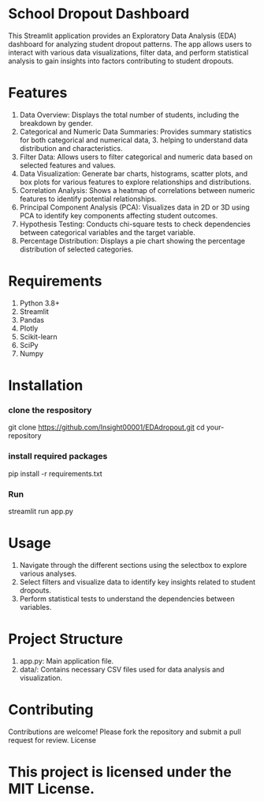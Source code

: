 # School Dropout Dashboard

This Streamlit application provides an Exploratory Data Analysis (EDA) dashboard for analyzing student dropout patterns. The app allows users to interact with various data visualizations, filter data, and perform statistical analysis to gain insights into factors contributing to student dropouts.
# Features
1. Data Overview: Displays the total number of students, including the breakdown by gender.
2. Categorical and Numeric Data Summaries: Provides summary statistics for both categorical and numerical data, 3. helping to understand data distribution and characteristics.
4. Filter Data: Allows users to filter categorical and numeric data based on selected features and values.
5. Data Visualization: Generate bar charts, histograms, scatter plots, and box plots for various features to explore relationships and distributions.
5. Correlation Analysis: Shows a heatmap of correlations between numeric features to identify potential relationships.
7. Principal Component Analysis (PCA): Visualizes data in 2D or 3D using PCA to identify key components affecting student outcomes.
8. Hypothesis Testing: Conducts chi-square tests to check dependencies between categorical variables and the target variable.
9. Percentage Distribution: Displays a pie chart showing the percentage distribution of selected categories.
# Requirements
1. Python 3.8+
2. Streamlit
3. Pandas
4. Plotly
5. Scikit-learn
6. SciPy
7. Numpy
# Installation
### clone the respository
git clone https://github.com/Insight00001/EDAdropout.git
cd your-repository
### install required packages
pip install -r requirements.txt
### Run
streamlit run app.py
# Usage
1. Navigate through the different sections using the selectbox to explore various analyses.
2. Select filters and visualize data to identify key insights related to student dropouts.
3. Perform statistical tests to understand the dependencies between variables.
# Project Structure
1. app.py: Main application file.
2. data/: Contains necessary CSV files used for data analysis and visualization.

# Contributing

Contributions are welcome! Please fork the repository and submit a pull request for review.
License

# This project is licensed under the MIT License.
